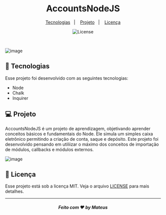 <h1 align="center">
 AccountsNodeJS
</h1>

<p align="center">
  <a href="#-tecnologias">Tecnologias</a>&nbsp;&nbsp;&nbsp;|&nbsp;&nbsp;&nbsp;
  <a href="#-projeto">Projeto</a>&nbsp;&nbsp;&nbsp;|&nbsp;&nbsp;&nbsp;
  <a href="#memo-licença">Licença</a>
</p>

<p align="center">
  <img alt="License" src="https://img.shields.io/static/v1?label=license&message=MIT&color=49AA26&labelColor=000000">
</p>
<br>

![image](https://github.com/MateusSantosF/AccountsNodeJS/assets/62969620/80dab1e7-6178-4609-a051-d8f58c2f0ce4)


## 🚀 Tecnologias

Esse projeto foi desenvolvido com as seguintes tecnologias:

- Node
- Chalk
- Inquirer

## 💻 Projeto
  
  AccountsNodeJS é um projeto de aprendizagem, objetivando aprender conceitos básicos e fundamentais do Node. Ele simula um simples caixa eletrônico permitindo a criação de conta, saque e depósito.
  Este projeto foi desenvolvido pensando em utiliizar o máximo dos conceitos de importação de módulos, callbacks e módulos externos. 

![image](https://github.com/MateusSantosF/AccountsNodeJS/assets/62969620/b93550e5-1939-45aa-b076-c9060588ad2c)



## :memo: Licença

Esse projeto está sob a licença MIT. Veja o arquivo [LICENSE](/LICENSE) para mais detalhes.

---

<h5 align="center">
 Feito com ♥ by Mateus
</h5>
